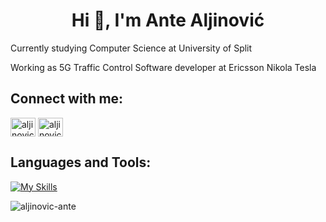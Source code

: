 <h1 align="center">Hi 👋, I'm Ante Aljinović</h1>
<p>Currently studying Computer Science at University of Split</p>
<p>Working as 5G Traffic Control Software developer at Ericsson Nikola Tesla</p>

## Connect with me:
<p align="left">
<a href="https://instagram.com/aljinovicante" target="blank"><img align="center" src="https://raw.githubusercontent.com/rahuldkjain/github-profile-readme-generator/master/src/images/icons/Social/instagram.svg" alt="aljinovicante" height="30" width="40" /></a>
<a href="https://www.linkedin.com/in/ante-aljinovi%C4%87-348051299/" target="blank"><img align="center" src="https://github.com/gauravghongde/social-icons/blob/master/SVG/Color/LinkedIN.svg" alt="aljinovicante" height="30" width="40" /></a>
</p>

## Languages and Tools:
[![My Skills](https://skillicons.dev/icons?i=js,html,css,c,cpp,git,linux,mysql,maven,py,java,d3,react)](https://skillicons.dev)

<p><img align="center" src="https://github-readme-stats.vercel.app/api/top-langs?username=aljinovic-ante&show_icons=true&locale=en&layout=compact" alt="aljinovic-ante" /></p>
